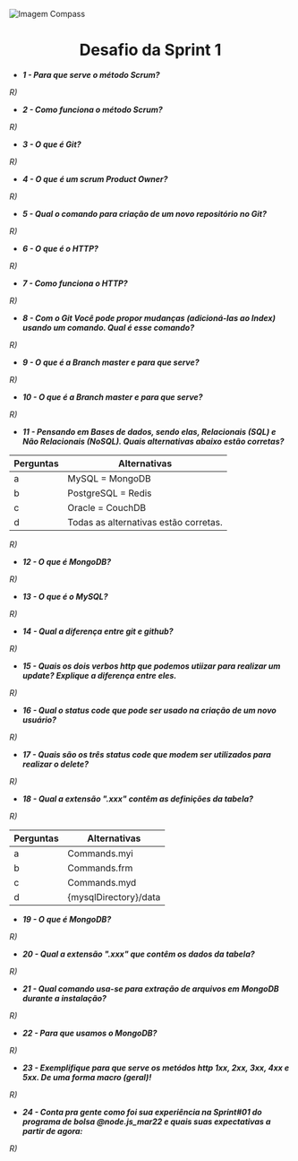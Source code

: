 ![Imagem Compass](https://webjump.com.br/wp-content/uploads/2021/08/compassuol-logo-min.png)

<div align="center">
<h1>Desafio da Sprint 1</h1>
</div>

* ***1 - Para que serve o método Scrum?***

_R)_

* ***2 - Como funciona o método Scrum?*** 

_R)_

* ***3 - O que é Git?*** 

_R)_

* ***4 - O que é um scrum Product Owner?***

_R)_

* ***5 - Qual o comando para criação de um novo repositório no Git?*** 

_R)_

* ***6 - O que é o HTTP?***

_R)_

* ***7 - Como funciona o HTTP?***

_R)_

* ***8 - Com o Git Você pode propor mudanças (adicioná-las ao Index) usando um comando. Qual é esse comando?***   

_R)_

* ***9 - O que é a Branch master e para que serve?*** 

_R)_

* ***10 - O que é a Branch master e para que serve?*** 

_R)_

* ***11 - Pensando em Bases de dados, sendo elas, Relacionais (SQL) e Não Relacionais (NoSQL). Quais alternativas abaixo estão corretas?*** 

Perguntas| Alternativas 
---------| --------------------------------------
    a    | MySQL = MongoDB 
    b    | PostgreSQL = Redis 
    c    | Oracle = CouchDB 
    d    | Todas as alternativas estão corretas.

_R)_

* ***12 - O que é MongoDB?*** 

_R)_

* ***13 - O que é o MySQL?*** 

_R)_

* ***14 - Qual a diferença entre git e github?***

_R)_

* ***15 - Quais os dois verbos http que podemos utiizar para realizar um update? Explique a diferença entre eles.*** 

_R)_

* ***16 - Qual o status code que pode ser usado na criação de um novo usuário?*** 

_R)_

* ***17 - Quais são os três status code que modem ser utilizados para realizar o delete?***

_R)_

* ***18 - Qual a extensão ".xxx" contêm as definições da tabela?*** 

_R)_

Perguntas| Alternativas 
---------| --------------------------------------
    a    | Commands.myi  
    b    | Commands.frm
    c    | Commands.myd  
    d    | {mysqlDirectory}/data

* ***19 - O que é MongoDB?***

_R)_

* ***20 - Qual a extensão ".xxx" que contêm os dados da tabela?*** 

_R)_

* ***21 - Qual comando usa-se para extração de arquivos em MongoDB durante a instalação?***

_R)_

* ***22 - Para que usamos o MongoDB?*** 

_R)_

* ***23 - Exemplifique para que serve os metódos http 1xx, 2xx, 3xx, 4xx e 5xx. De uma forma macro (geral)!***

_R)_

* ***24 - Conta pra gente como foi sua experiência na Sprint#01 do programa de bolsa @node.js_mar22 e quais suas expectativas a partir de agora:*** 

_R)_

